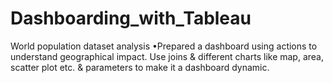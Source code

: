 # Dashboarding_with_Tableau
World population dataset analysis
•Prepared a dashboard using actions to understand geographical
impact. Use joins & different charts like map, area, scatter plot etc. &
parameters to make it a dashboard dynamic.
